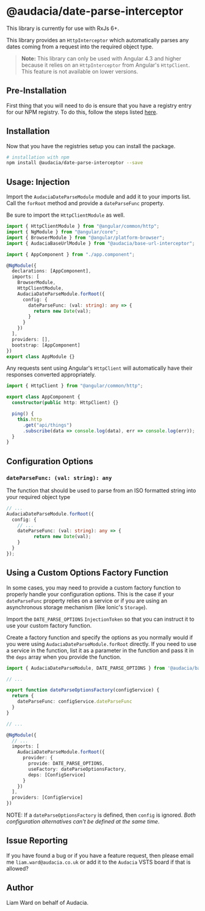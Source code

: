 # @audacia/date-parse-interceptor

This library is currently for use with RxJs 6+.

This library provides an `HttpInterceptor` which automatically parses any dates coming from a request into the required object type.

> **Note:** This library can only be used with Angular 4.3 and higher because it relies on an `HttpInterceptor` from Angular's `HttpClient`. This feature is not available on lower versions.

## Pre-Installation

First thing that you will need to do is ensure that you have a registry entry for our NPM registry. To do this, follow the steps listed [here](https://audacia.visualstudio.com/Audacia/_wiki/wikis/Audacia.wiki?pagePath=%2FAudacia%20Wiki%2FCode%2FConfiguring%20a%20project%20to%20access%20the%20Audacia%20NPM%20registry&wikiVersion=GBwikiMaster).

## Installation

Now that you have the registries setup you can install the package.

```bash
# installation with npm
npm install @audacia/date-parse-interceptor --save
```

## Usage: Injection

Import the `AudaciaDateParseModule` module and add it to your imports list. Call the `forRoot` method and provide a `dateParseFunc` property.

Be sure to import the `HttpClientModule` as well.

```ts
import { HttpClientModule } from "@angular/common/http";
import { NgModule } from "@angular/core";
import { BrowserModule } from "@angular/platform-browser";
import { AudaciaBaseUrlModule } from "@audacia/base-url-interceptor";

import { AppComponent } from "./app.component";

@NgModule({
  declarations: [AppComponent],
  imports: [
    BrowserModule,
    HttpClientModule,
    AudaciaDateParseModule.forRoot({
      config: {
        dateParseFunc: (val: string): any => {
          return new Date(val);
        }
      }
    })
  ],
  providers: [],
  bootstrap: [AppComponent]
})
export class AppModule {}
```

Any requests sent using Angular's `HttpClient` will automatically have their responses converted appropriately.

```ts
import { HttpClient } from "@angular/common/http";

export class AppComponent {
  constructor(public http: HttpClient) {}

  ping() {
    this.http
      .get("api/things")
      .subscribe(data => console.log(data), err => console.log(err));
  }
}
```

## Configuration Options

### `dateParseFunc: (val: string): any`

The function that should be used to parse from an ISO formatted string into your required object type

```ts
// ...
AudaciaDateParseModule.forRoot({
  config: {
    // ...
    dateParseFunc: (val: string): any => {
          return new Date(val);
    }
  }
});
```

## Using a Custom Options Factory Function

In some cases, you may need to provide a custom factory function to properly handle your configuration options. This is the case if your `dateParseFunc` property relies on a service or if you are using an asynchronous storage mechanism (like Ionic's `Storage`).

Import the `DATE_PARSE_OPTIONS` `InjectionToken` so that you can instruct it to use your custom factory function.

Create a factory function and specify the options as you normally would if you were using `AudaciaDateParseModule.forRoot` directly. If you need to use a service in the function, list it as a parameter in the function and pass it in the `deps` array when you provide the function.

```ts
import { AudaciaDateParseModule, DATE_PARSE_OPTIONS } from '@audacia/base-url-interceptor';

// ...

export function dateParseOptionsFactory(configService) {
  return {
    dateParseFunc: configService.dateParseFunc
  }
}

// ...

@NgModule({
  // ...
  imports: [
    AudaciaDateParseModule.forRoot({
      provider: {
        provide: DATE_PARSE_OPTIONS,
        useFactory: dateParseOptionsFactory,
        deps: [ConfigService]
      }
    })
  ],
  providers: [ConfigService]
})
```

NOTE: If a `dateParseOptionsFactory` is defined, then `config` is ignored. _Both configuration alternatives can't be defined at the same time_.

## Issue Reporting

If you have found a bug or if you have a feature request, then please email me `liam.ward@audacia.co.uk` or add it to the `Audacia` VSTS board if that is allowed?

## Author

Liam Ward on behalf of Audacia.
